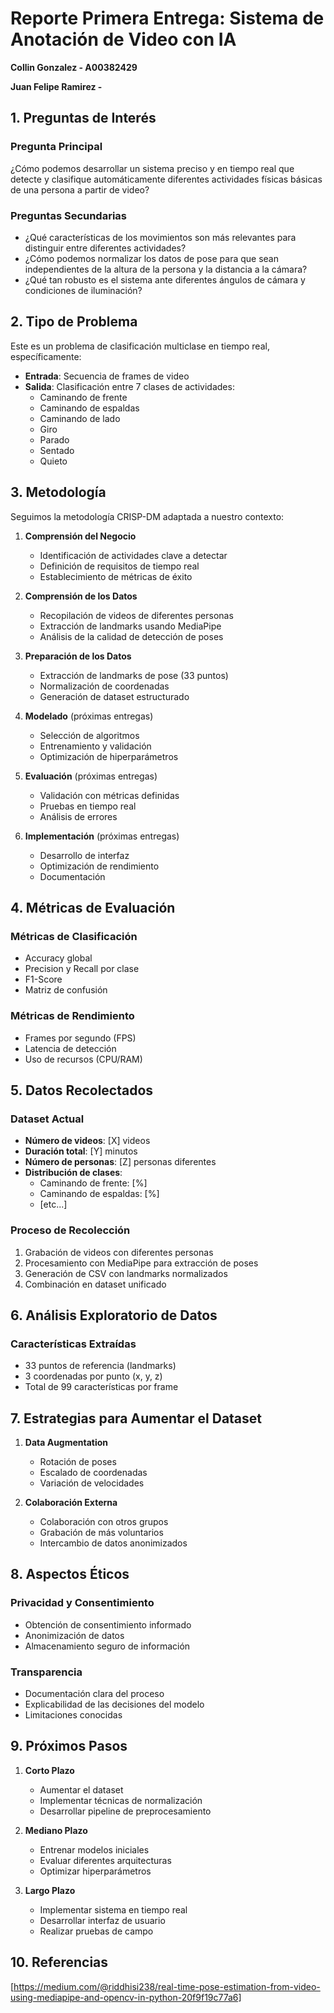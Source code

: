 # Reporte Primera Entrega: Sistema de Anotación de Video con IA

**Collin Gonzalez - A00382429**

**Juan Felipe Ramirez -**


## 1. Preguntas de Interés

### Pregunta Principal
¿Cómo podemos desarrollar un sistema preciso y en tiempo real que detecte y clasifique automáticamente diferentes actividades físicas básicas de una persona a partir de video?

### Preguntas Secundarias
- ¿Qué características de los movimientos son más relevantes para distinguir entre diferentes actividades?
- ¿Cómo podemos normalizar los datos de pose para que sean independientes de la altura de la persona y la distancia a la cámara?
- ¿Qué tan robusto es el sistema ante diferentes ángulos de cámara y condiciones de iluminación?

## 2. Tipo de Problema

Este es un problema de clasificación multiclase en tiempo real, específicamente:
- **Entrada**: Secuencia de frames de video
- **Salida**: Clasificación entre 7 clases de actividades:
  - Caminando de frente
  - Caminando de espaldas
  - Caminando de lado
  - Giro
  - Parado
  - Sentado
  - Quieto

## 3. Metodología

Seguimos la metodología CRISP-DM adaptada a nuestro contexto:

1. **Comprensión del Negocio**
   - Identificación de actividades clave a detectar
   - Definición de requisitos de tiempo real
   - Establecimiento de métricas de éxito

2. **Comprensión de los Datos**
   - Recopilación de videos de diferentes personas
   - Extracción de landmarks usando MediaPipe
   - Análisis de la calidad de detección de poses

3. **Preparación de los Datos**
   - Extracción de landmarks de pose (33 puntos)
   - Normalización de coordenadas
   - Generación de dataset estructurado

4. **Modelado** (próximas entregas)
   - Selección de algoritmos
   - Entrenamiento y validación
   - Optimización de hiperparámetros

5. **Evaluación** (próximas entregas)
   - Validación con métricas definidas
   - Pruebas en tiempo real
   - Análisis de errores

6. **Implementación** (próximas entregas)
   - Desarrollo de interfaz
   - Optimización de rendimiento
   - Documentación

## 4. Métricas de Evaluación

### Métricas de Clasificación
- Accuracy global
- Precision y Recall por clase
- F1-Score
- Matriz de confusión

### Métricas de Rendimiento

- Frames por segundo (FPS)
- Latencia de detección
- Uso de recursos (CPU/RAM)

## 5. Datos Recolectados

### Dataset Actual

- **Número de videos**: [X] videos
- **Duración total**: [Y] minutos
- **Número de personas**: [Z] personas diferentes
- **Distribución de clases**:
  - Caminando de frente: [%]
  - Caminando de espaldas: [%]
  - [etc...]

### Proceso de Recolección

1. Grabación de videos con diferentes personas
2. Procesamiento con MediaPipe para extracción de poses
3. Generación de CSV con landmarks normalizados
4. Combinación en dataset unificado

## 6. Análisis Exploratorio de Datos

### Características Extraídas

- 33 puntos de referencia (landmarks)
- 3 coordenadas por punto (x, y, z)
- Total de 99 características por frame

## 7. Estrategias para Aumentar el Dataset

1. **Data Augmentation**
   - Rotación de poses
   - Escalado de coordenadas
   - Variación de velocidades

2. **Colaboración Externa**
   - Colaboración con otros grupos
   - Grabación de más voluntarios
   - Intercambio de datos anonimizados

## 8. Aspectos Éticos

### Privacidad y Consentimiento
- Obtención de consentimiento informado
- Anonimización de datos
- Almacenamiento seguro de información

### Transparencia
- Documentación clara del proceso
- Explicabilidad de las decisiones del modelo
- Limitaciones conocidas

## 9. Próximos Pasos

1. **Corto Plazo**
   - Aumentar el dataset
   - Implementar técnicas de normalización
   - Desarrollar pipeline de preprocesamiento

2. **Mediano Plazo**
   - Entrenar modelos iniciales
   - Evaluar diferentes arquitecturas
   - Optimizar hiperparámetros

3. **Largo Plazo**
   - Implementar sistema en tiempo real
   - Desarrollar interfaz de usuario
   - Realizar pruebas de campo

## 10. Referencias

[https://medium.com/@riddhisi238/real-time-pose-estimation-from-video-using-mediapipe-and-opencv-in-python-20f9f19c77a6]